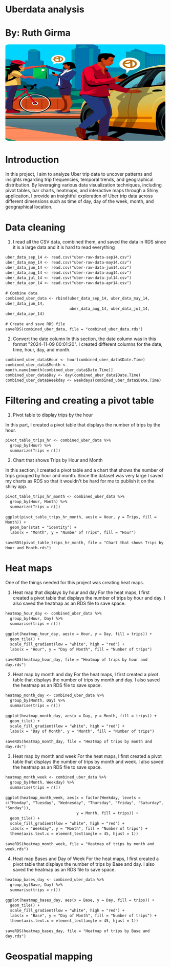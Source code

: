 # Uberdata analysis  
# By: Ruth Girma  
<img src = "Images/uber-one.webp" height = 300, width = 500>  

# Introduction
In this project, I aim to analyze Uber trip data to uncover patterns and insights regarding trip frequencies, temporal trends, and geographical distribution. By leveraging various data visualization techniques, including pivot tables, bar charts, heatmaps, and interactive maps through a Shiny application, I provide an insightful exploration of Uber trip data across different dimensions such as time of day, day of the week, month, and geographical location.

# Data cleaning
1. I read all the CSV data, combined them, and saved the data in RDS since it is a large data and it is hard to read everything 
```
uber_data_sep_14 <- read.csv("uber-raw-data-sep14.csv")
uber_data_may_14 <- read.csv("uber-raw-data-may14.csv")
uber_data_jun_14 <- read.csv("uber-raw-data-jun14.csv")
uber_data_aug_14 <- read.csv("uber-raw-data-aug14.csv")
uber_data_jul_14 <- read.csv("uber-raw-data-jul14.csv")
uber_data_apr_14 <- read.csv("uber-raw-data-apr14.csv")

# Combine data
combined_uber_data <- rbind(uber_data_sep_14, uber_data_may_14, uber_data_jun_14,
                            uber_data_aug_14, uber_data_jul_14, uber_data_apr_14)

# Create and save RDS file
saveRDS(combined_uber_data, file = "combined_uber_data.rds")
```
2. Convert the date column
In this section, the date column was in this format "2024-11-09 00:01:20". I created different columns for the date, time, hour, day, and month. 
```
combined_uber_data$Hour <- hour(combined_uber_data$Date.Time)
combined_uber_data$Month <- month.name[month(combined_uber_data$Date.Time)]
combined_uber_data$Day <- day(combined_uber_data$Date.Time)
combined_uber_data$Weekday <- weekdays(combined_uber_data$Date.Time)

```
# Filtering and creating a pivot table
1. Pivot table to display trips by the hour

In this part, I created a pivot table that displays the number of trips by the hour.
```
pivot_table_trips_hr <- combined_uber_data %>%
  group_by(Hour) %>%
  summarize(Trips = n())
```
2. Chart that shows Trips by Hour and Month

In this section, I created a pivot table and a chart that shows the number of trips grouped by hour and month. Since the dataset was very large I saved my charts as RDS so that it wouldn't be hard for me to publish it on the shiny app.
```
pivot_table_trips_hr_month <- combined_uber_data %>%
  group_by(Hour, Month) %>%
  summarize(Trips = n())

ggplot(pivot_table_trips_hr_month, aes(x = Hour, y = Trips, fill = Month)) +
  geom_bar(stat = "identity") +
  labs(x = "Month", y = "Number of Trips", fill = "Hour")

saveRDS(pivot_table_trips_hr_month, file = "Chart that shows Trips by Hour and Month.rds")
```
# Heat maps
One of the things needed for this project was creating heat maps. 

1. Heat map that displays by hour and day
For the heat maps, I first created a pivot table that displays the number of trips by hour and day. I also saved the heatmap as an RDS file to save space.
```
heatmap_hour_day <- combined_uber_data %>%
  group_by(Hour, Day) %>%
  summarise(trips = n())

ggplot(heatmap_hour_day, aes(x = Hour, y = Day, fill = trips)) +
  geom_tile() +
  scale_fill_gradient(low = "white", high = "red") +
  labs(x = "Hour", y = "Day of Month", fill = "Number of trips")

saveRDS(heatmap_hour_day, file = "Heatmap of trips by hour and day.rds")
```
2. Heat map by month and day
For the heat maps, I first created a pivot table that displays the number of trips by month and day. I also saved the heatmap as an RDS file to save space.

```
heatmap_month_day <- combined_uber_data %>%
  group_by(Month, Day) %>%
  summarise(trips = n())

ggplot(heatmap_month_day, aes(x = Day, y = Month, fill = trips)) +
  geom_tile() +
  scale_fill_gradient(low = "white", high = "red") +
  labs(x = "Day of Month", y = "Month", fill = "Number of trips")

saveRDS(heatmap_month_day, file = "Heatmap of trips by month and day.rds")

```
3. Heat map by month and week
For the heat maps, I first created a pivot table that displays the number of trips by month and week. I also saved the heatmap as an RDS file to save space.
```
heatmap_month_week <- combined_uber_data %>%
  group_by(Month, Weekday) %>%
  summarise(trips = n())

ggplot(heatmap_month_week, aes(x = factor(Weekday, levels = c("Monday", "Tuesday", "Wednesday", "Thursday", "Friday", "Saturday", "Sunday")), 
                               y = Month, fill = trips)) +
  geom_tile() +
  scale_fill_gradient(low = "white", high = "red") +
  labs(x = "Weekday", y = "Month", fill = "Number of trips") +
  theme(axis.text.x = element_text(angle = 45, hjust = 1))

saveRDS(heatmap_month_week, file = "Heatmap of trips by month and week.rds")

```
4. Heat map Bases and Day of Week
For the heat maps, I first created a pivot table that displays the number of trips by Base and day. I also saved the heatmap as an RDS file to save space.

```
heatmap_bases_day <- combined_uber_data %>%
  group_by(Base, Day) %>%
  summarise(trips = n())

ggplot(heatmap_bases_day, aes(x = Base, y = Day, fill = trips)) +
  geom_tile() +
  scale_fill_gradient(low = "white", high = "red") +
  labs(x = "Base", y = "Day of Month", fill = "Number of trips") +
  theme(axis.text.x = element_text(angle = 45, hjust = 1))

saveRDS(heatmap_bases_day, file = "Heatmap of trips by Base and day.rds")

```
# Geospatial mapping

